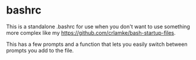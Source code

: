 # bashrc
This is a standalone .bashrc for use when you don't want to use something more complex like my https://github.com/crlamke/bash-startup-files.

This has a few prompts and a function that lets you easily switch between prompts you add to the file.
